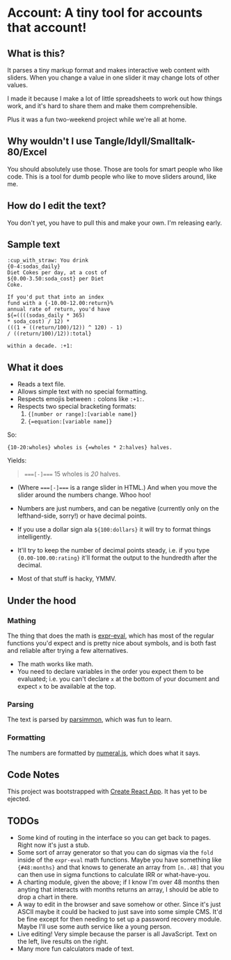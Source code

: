 # Account: A tiny tool for accounts that account!

## What is this?

It parses a tiny markup format and makes interactive web content with sliders. When you change a value in one slider it may change lots of other values.

I made it because I make a lot of little spreadsheets to work out how things work, and it's hard to share them and make them comprehensible.

Plus it was a fun two-weekend project while we're all at home.

## Why wouldn't I use Tangle/Idyll/Smalltalk-80/Excel

You should absolutely use those. Those are tools for smart people who like code. This is a tool for dumb people who like to move sliders around, like me.

## How do I edit the text?

You don't yet, you have to pull this and make your own. I'm releasing early.

## Sample text
```
:cup_with_straw: You drink
{0-4:sodas_daily} 
Diet Cokes per day, at a cost of 
${0.00-3.50:soda_cost} per Diet 
Coke.

If you'd put that into an index 
fund with a {-10.00-12.00:return}% 
annual rate of return, you'd have 
${=((((sodas_daily * 365) 
* soda_cost) / 12) * 
(((1 + ((return/100)/12)) ^ 120) - 1) 
/ ((return/100)/12)):total} 

within a decade. :+1:

```

## What it does
* Reads a text file.
* Allows simple text with no special formatting.
* Respects emojis between ```:``` colons like ```:+1:```.
* Respects two special bracketing formats:
   1. ```{[number or range]:[variable name]}```
   2. ```{=equation:[variable name]}```

So:

```{10-20:wholes} wholes is {=wholes * 2:halves} halves.```

Yields:

> ```===[-]===``` 15 wholes is *20* halves.

- (Where ```===[-]===``` is a range slider in HTML.) And when you move the slider around the numbers change. Whoo hoo!
- Numbers are just numbers, and can be negative (currently only on the lefthand-side, sorry!) or have decimal points.
- If you use a dollar sign ala ```${100:dollars}``` it will try to format things intelligently.
- It'll try to keep the number of decimal points steady, i.e. if you type ```{0.00-100.00:rating}``` it'll format the output to the hundredth after the decimal.

- Most of that stuff is hacky, YMMV.

## Under the hood

### Mathing
The thing that does the math is [expr-eval](https://github.com/silentmatt/expr-eval), which has most of the regular functions you'd expect and is pretty nice about symbols, and is both fast and reliable after trying a few alternatives.

- The math works like math.
- You need to declare variables in the order you expect them to be evaluated; i.e. you can't declare ```x``` at the bottom of your document and expect ```x``` to be available at the top.

### Parsing
The text is parsed by [parsimmon](https://github.com/jneen/parsimmon), which was fun to learn.

### Formatting

The numbers are formatted by [numeral.js](http://numeraljs.com/), which does what it says.

## Code Notes
This project was bootstrapped with [Create React App](https://github.com/facebook/create-react-app). It has yet to be ejected. 

## TODOs
- Some kind of routing in the interface so you can get back to pages. Right now it's just a stub.
- Some sort of array generator so that you can do sigmas via the ```fold``` inside of the ```expr-eval``` math functions. Maybe you have something like ```{#48:months}``` and that knows to generate an array from ```[n..48]``` that you can then use in sigma functions to calculate IRR or what-have-you.
- A charting module, given the above; if I know I'm over 48 months then anyting that interacts with months returns an array, I should be able to drop a chart in there.
- A way to edit in the browser and save somehow or other. Since it's just ASCII maybe it could be hacked to just save into some simple CMS. It'd be fine except for then needing to set up a password recovery module. Maybe I'll use some auth service like a young person.
- Live editing! Very simple because the parser is all JavaScript. Text on the left, live results on the right.
- Many more fun calculators made of text.
